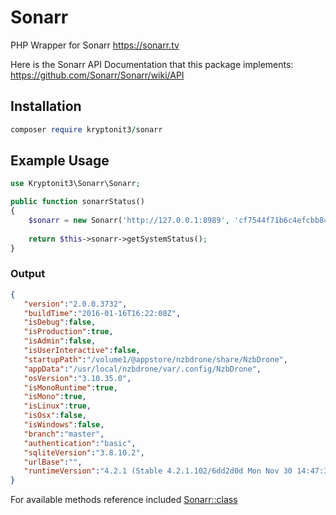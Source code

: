 # Sonarr
PHP Wrapper for Sonarr https://sonarr.tv

Here is the Sonarr API Documentation that this package implements: https://github.com/Sonarr/Sonarr/wiki/API

## Installation
```ruby
composer require kryptonit3/sonarr
```

## Example Usage
```php
use Kryptonit3\Sonarr\Sonarr;
```
```php
public function sonarrStatus()
{
    $sonarr = new Sonarr('http://127.0.0.1:8989', 'cf7544f71b6c4efcbb84b49011fc965c');
    
    return $this->sonarr->getSystemStatus();
}
```
### Output
```json
{  
   "version":"2.0.0.3732",
   "buildTime":"2016-01-16T16:22:08Z",
   "isDebug":false,
   "isProduction":true,
   "isAdmin":false,
   "isUserInteractive":false,
   "startupPath":"/volume1/@appstore/nzbdrone/share/NzbDrone",
   "appData":"/usr/local/nzbdrone/var/.config/NzbDrone",
   "osVersion":"3.10.35.0",
   "isMonoRuntime":true,
   "isMono":true,
   "isLinux":true,
   "isOsx":false,
   "isWindows":false,
   "branch":"master",
   "authentication":"basic",
   "sqliteVersion":"3.8.10.2",
   "urlBase":"",
   "runtimeVersion":"4.2.1 (Stable 4.2.1.102/6dd2d0d Mon Nov 30 14:47:31 CET 2015)"
}
```

For available methods reference included [Sonarr::class](src/Sonarr.php)
